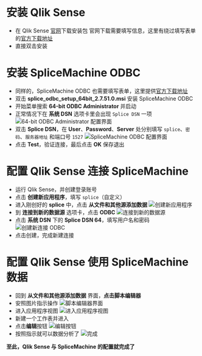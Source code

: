 # 安装 Qlik Sense

- 在 Qlik Sense [官网][1]下载安装包
官网下载需要填写信息，这里有绕过填写表单的[官方下载地址][2]
- 直接双击安装

# 安装 SpliceMachine ODBC

- 同样的，SpliceMachine ODBC 也需要填写表单，这里提供[官方下载地址][3]
- 双击 **splice_odbc_setup_64bit_2.7.51.0.msi** 安装 SpliceMachine ODBC
- 开始菜单搜索 **64-bit ODBC Administrator** 并启动
- 正常情况下在 **系统 DSN** 选项卡里会出现 `Splice DSN` 一项
 ![64-bit ODBC Administrator 配置界面][4]
- 双击 **Splice DSN**，在 **User**、**Password**、**Server** 处分别填写 `splice`、`密码`、`服务器地址` 和端口号 `1527`
 ![SpliceMachine ODBC 配置界面][5]
- 点击 **Test**，验证连接，最后点击 **OK** 保存退出

# 配置 Qlik Sense 连接 SpliceMachine

- 运行 Qlik Sense，并创建登录账号
- 点击 **创建新应用程序**，填写 `splice`（自定义）
- 进入刚创好的 **splice** 中，点击 **从文件和其他源添加数据**
 ![创建新应用程序][6]
- 到 **连接到新的数据源** 选项卡，点击 **ODBC**
 ![连接到新的数据源][7]
- 点击 **系统 DSN** 下的 **Splice DSN 64**，填写用户名和密码
 ![创建新连接 ODBC][8]
- 点击创建，完成新建连接

# 配置 Qlik Sense 使用 SpliceMachine 数据

- 回到 **从文件和其他源添加数据** 界面，**点击脚本编辑器**
- 安照图片指示操作
 ![脚本编辑器界面][9]
- 进入应用程序视图 
 ![进入应用程序视图][10]
- 新建一个工作表并进入
- 点击**编辑**按钮
 ![编辑按钮][11]
- 按照指示就可以数据分析了
 ![完成][12]

**至此，Qlik Sense 与 SpliceMachine 的配置就完成了**

 [1]: https://www.qlik.com/us/
 [2]: https://da3hntz84uekx.cloudfront.net/sense/production/Qlik_Sense_Desktop_setup.exe
 [3]: https://s3.amazonaws.com/splice-releases/odbc-driver/win64/splice_odbc_setup_64bit_2.7.51.0.msi
 [4]: https://s1.ax2x.com/2018/11/14/5zbkih.png
 [5]: https://s1.ax2x.com/2018/11/14/5zb8mH.png
 [6]: https://s1.ax2x.com/2018/11/14/5zb2bA.png
 [7]: https://s1.ax2x.com/2018/11/14/5zbSZN.png
 [8]: https://s1.ax2x.com/2018/11/14/5zbxD9.png
 [9]: https://s1.ax2x.com/2018/11/14/5zpBDy.png
 [10]: https://s1.ax2x.com/2018/11/14/5zpFpX.png
 [11]: https://s1.ax2x.com/2018/11/14/5zpToJ.png
 [12]: https://s1.ax2x.com/2018/11/14/5zbnWe.png
